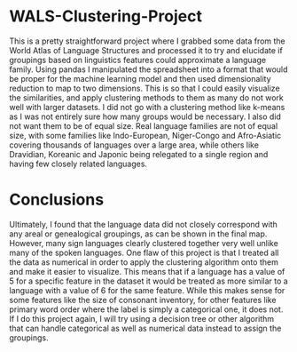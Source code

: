 # WALS-Clustering-Project
This is a pretty straightforward project where I grabbed some data from the World Atlas of Language Structures and processed it to try and elucidate if groupings based on linguistics features could approximate a language family.
Using pandas I manipulated the spreadsheet into a format that would be proper for the machine learning model and then used dimensionality reduction to map to two dimensions. This is so that I could easily visualize the similarities, and apply clustering methods to them as many do not work well with larger datasets. I did not go with a clustering method like k-means as I was not entirely sure how many groups would be necessary. I also did not want them to be of equal size. Real language families are not of equal size, with some families like Indo-European, Niger-Congo and Afro-Asiatic covering thousands of languages over a large area, while others like Dravidian, Koreanic and Japonic being relegated to a single region and having few closely related languages.

# Conclusions
Ultimately, I found that the language data did not closely correspond with any areal or genealogical groupings, as can be shown in the final map. However, many sign languages clearly clustered together very well unlike many of the spoken languages.
One flaw of this project is that I treated all the data as numerical in order to apply the clustering algorithm onto them and make it easier to visualize. This means that if a language has a value of 5 for a specific feature in the dataset it would be treated as more similar to a language with a value of 6 for the same feature. While this makes sense for some features like the size of consonant inventory, for other features like primary word order where the label is simply a categorical one, it does not. If I do this project again, I will try using a decision tree or other algorithm that can handle categorical as well as numerical data instead to assign the groupings.
